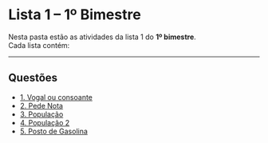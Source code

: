 # Lista 1 – 1º Bimestre

Nesta pasta estão as atividades da lista 1 do **1º bimestre**.  
Cada lista contém:  

---

## Questões

- [1. Vogal ou consoante](./vogal_ou_consoante/vogal_ou_consoante.cpp)
- [2. Pede Nota](./pedeNota/pedeNota.cpp)
- [3. População](./populacao/populacao.cpp) 
- [4. População 2](./populacao2/populacao2.cpp) 
- [5. Posto de Gasolina](./gasolina/gasolina.cpp)
